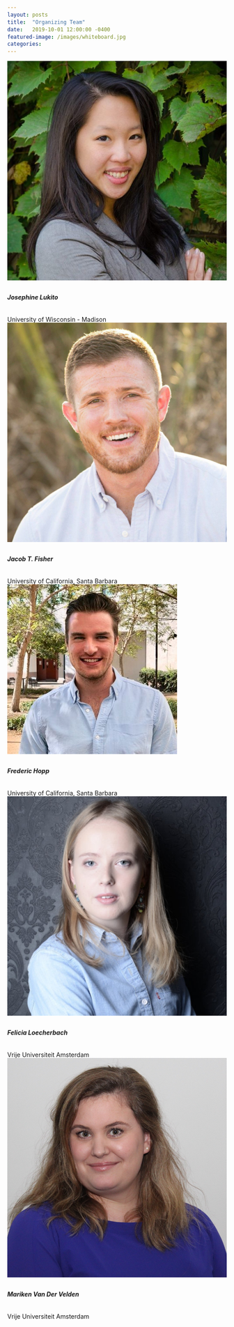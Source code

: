 ```yaml
---
layout: posts
title:  "Organizing Team"
date:   2019-10-01 12:00:00 -0400
featured-image: /images/whiteboard.jpg
categories: 
---
```

<div class="row uniform" style="line-height:1">
<div class="4u 6u(small)"><span class="image fit circle"><img src="/images/jo_headshot.jpg" alt="" style="padding-bottom:10px"><h5>Josephine Lukito</h5><br>University of Wisconsin - Madison</span></div>
<div class="4u 6u$(small)"><span class="image fit circle"><img src="/images/jacob_headshot.jpg" alt="" style="padding-bottom:10px"><h5>Jacob T. Fisher</h5><br>University of California, Santa Barbara</span></div>
<div class="4u 6u(small)"><span class="image fit circle"><img src="/images/freddy_headshot.jpg" alt="" style="padding-bottom:10px"><h5>Frederic Hopp</h5><br>University of California, Santa Barbara</span></div>
<div class="4u 6u$(small)"><span class="image fit circle"><img src="/images/felicia_headshot.jpg" alt="" style="padding-bottom:10px"><h5>Felicia Loecherbach</h5><br>Vrije Universiteit Amsterdam</span></div>
<div class="4u 6u(small)"><span class="image fit circle"><img src="/images/mariken_headshot.jpg" alt="" style="padding-bottom:10px"><h5>Mariken Van Der Velden</h5><br>Vrije Universiteit Amsterdam</span></div>
</div>